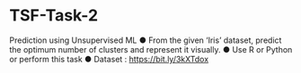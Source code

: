 # TSF-Task-2
Prediction using Unsupervised ML
● From the given ‘Iris’ dataset, predict the optimum number of clusters 
and represent it visually. 
● Use R or Python or perform this task
● Dataset : https://bit.ly/3kXTdox
